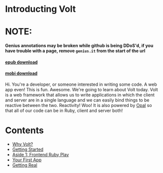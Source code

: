 # Introducting Volt

# NOTE:
#### Genius annotations may be broken while github is being DDoS'd, if you have trouble with a page, remove `genius.it` from the start of the url

#### [epub download](https://drive.google.com/file/d/0B-VHRPJNj6uKekZlaE1qQlg1d0U/view?usp=sharing)
#### [mobi download](https://drive.google.com/file/d/0B-VHRPJNj6uKQ1VtbnN4cTFaclk/view?usp=sharing)

Hi. You're a developer, or someone interested in writing some code. A web app even! This is fun. Awesome.
We're going to learn about Volt today. Volt is a web framework that allows us to write applications in which
the client and server are in a single language and we can easily bind things to be reactive between the two. Reactivity! Woo! It is also powered by [Opal](link) so that all of our code can be in Ruby, client and server both!

# Contents
- [Why Volt?](https://genius.com/https://github.com/rhgraysonii/volt_tutorial/blob/master/part_1.md)
- [Getting Started](https://genius.com/github.com/rhgraysonii/volt_tutorial/blob/master/part_2.md)
- [Aside 1: Frontend Ruby Play](https://genius.com/github.com/rhgraysonii/volt_tutorial/blob/master/aside_1.md)
- [Your First App](https://genius.com/github.com/rhgraysonii/volt_tutorial/blob/master/part_3.md)
- [Getting Real](https://genius.com/github.com/rhgraysonii/volt_tutorial/blob/master/part_4.md)

